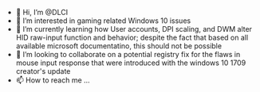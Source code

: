 - 👋 Hi, I’m @DLCI
- 👀 I’m interested in gaming related Windows 10 issues
- 🌱 I’m currently learning how User accounts, DPI scaling, and DWM alter HID raw-input function and behavior; despite the fact that based on all available microsoft documentatino, this should not be possible
- 💞️ I’m looking to collaborate on a potential registry fix for the flaws in mouse input response that were introduced with the windows 10 1709 creator's update
- 📫 How to reach me ...

<!---
DLCI/DLCI is a ✨ special ✨ repository because its `README.md` (this file) appears on your GitHub profile.
You can click the Preview link to take a look at your changes.
--->
